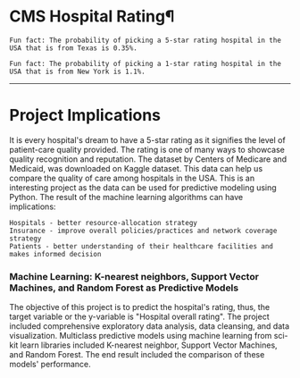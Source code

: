 # CMS Hospital Rating¶


	Fun fact: The probability of picking a 5-star rating hospital in the USA that is from Texas is 0.35%.
	
	Fun fact: The probability of picking a 1-star rating hospital in the USA that is from New York is 1.1%.
-----------------------------------------------------------------------------------------------------------------   

# Project Implications 
It is every hospital's dream to have a 5-star rating as it signifies the level of patient-care quality provided. The rating is one of many ways to showcase quality recognition and reputation. The dataset by Centers of Medicare and Medicaid, was downloaded on Kaggle dataset. This data can help us compare the quality of care among hospitals in the USA. This is an interesting project as the data can be used for predictive modeling using Python. The result of the machine learning algorithms can have implications:
	
	Hospitals - better resource-allocation strategy
	Insurance - improve overall policies/practices and network coverage strategy
	Patients - better understanding of their healthcare facilities and makes informed decision

### Machine Learning: K-nearest neighbors, Support Vector Machines, and Random Forest as Predictive Models 
The objective of this project is to predict the hospital's rating, thus, the target variable or the y-variable is "Hospital overall rating". The project included comprehensive exploratory data analysis, data cleansing, and data visualization. Multiclass predictive models using machine learning from sci-kit learn libraries included K-nearest neighbor, Support Vector Machines, and Random Forest. The end result included the comparison of these models' performance.
